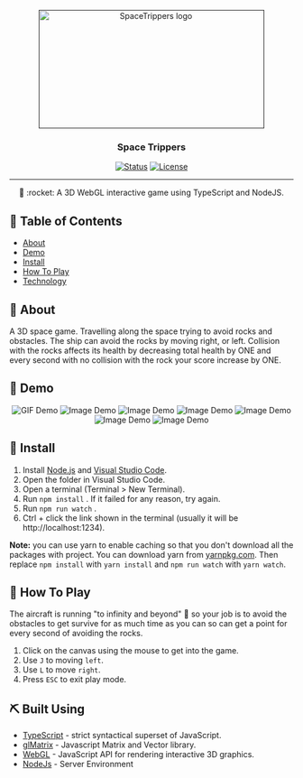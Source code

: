 <p align="center">
  <a href="" rel="noopener">
 <img width=400px height=210px src="https://github.com/aashrafh/SpaceTrippers/blob/Game/demo/SpaceTrippers.png" alt="SpaceTrippers logo"></a>
</p>

<h3 align="center">Space Trippers</h3>

<div align="center">

  [![Status](https://img.shields.io/badge/status-active-success.svg)]()
  [![License](https://img.shields.io/badge/license-MIT-blue.svg)](/LICENSE)

</div>

---

<p align="center"> 🤖 :rocket: A 3D WebGL interactive game using TypeScript and NodeJS.
    <br> 
</p>

## 📝 Table of Contents
- [About](#about)
- [Demo](#demo)
- [Install](#Install)
- [How To Play](#play)
- [Technology](#tech)

## 🧐 About <a name = "about"></a>
A 3D space game. Travelling along the space trying to avoid rocks and obstacles. The ship can avoid the rocks by moving right, or left. Collision with the rocks affects its health by decreasing total health by ONE and every second with no collision with the rock your score increase by ONE.

## 🎥 Demo 
<div name="demo" align="center" width=1189px>
  <p align="center">
  <img src="https://github.com/aashrafh/SpaceTrippers/blob/Game/demo/demoGIF.gif" alt="GIF Demo">
    <img src="https://github.com/aashrafh/SpaceTrippers/blob/Game/demo/demo-img-1.png" alt="Image Demo">
    <img src="https://github.com/aashrafh/SpaceTrippers/blob/Game/demo/demo-img-4.png" alt="Image Demo">
    <img src="https://github.com/aashrafh/SpaceTrippers/blob/Game/demo/demo-img-5.png" alt="Image Demo">
    <img src="https://github.com/aashrafh/SpaceTrippers/blob/Game/demo/demo-img-6.png" alt="Image Demo">
    <img src="https://github.com/aashrafh/SpaceTrippers/blob/Game/demo/demo-img-2.png" alt="Image Demo">
    <img src="https://github.com/aashrafh/SpaceTrippers/blob/Game/demo/demo-img-3.png" alt="Image Demo">
  </p>
  </div>

## 🏁 Install <a name = "Install"></a>
1. Install [Node.js](https://nodejs.org/en/) and [Visual Studio Code](https://code.visualstudio.com/).
2. Open the folder in Visual Studio Code.
3. Open a terminal (Terminal > New Terminal).
4. Run `npm install` . If it failed for any reason, try again.
5. Run `npm run watch` .
6. Ctrl + click the link shown in the terminal (usually it will be http://localhost:1234).

**Note:** you can use yarn to enable caching so that you don't download all the packages with project. You can download yarn from [yarnpkg.com](https://yarnpkg.com/lang/en/). Then replace `npm install` with `yarn install` and `npm run watch` with `yarn watch`.

## 💭 How To Play <a name = "play"></a>
The aircraft is running "to infinity and beyond" :runner: so your job is to avoid the obstacles to get survive for as much time as you can so can get a point for every second of avoiding the rocks.
1. Click on the canvas using the mouse to get into the game.
2. Use ```J``` to moving ```left```.
3. Use ```L``` to move ```right```.
4. Press ```ESC``` to exit play mode.

## ⛏️ Built Using <a name = "tech"></a>
- [TypeScript](https://www.typescriptlang.org/) - strict syntactical superset of JavaScript.
- [glMatrix](http://glmatrix.net/) - Javascript Matrix and Vector library.
- [WebGL](https://get.webgl.org/) - JavaScript API for rendering interactive 3D graphics.
- [NodeJs](https://nodejs.org/en/) - Server Environment
